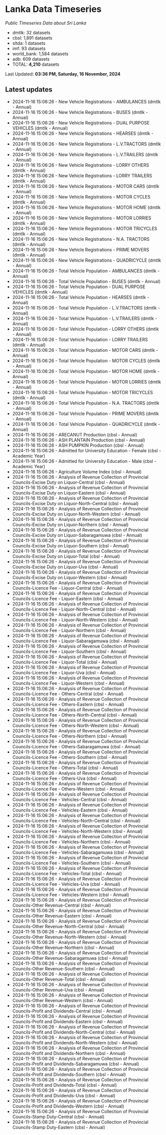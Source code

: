 # Lanka Data Timeseries
*Public Timeseries Data about Sri Lanka*

* dmtlk: 32 datasets
* cbsl: 1,891 datasets
* sltda: 1 datasets
* imf: 93 datasets
* world_bank: 1,584 datasets
* adb: 609 datasets
* TOTAL: **4,210** datasets

Last Updated: **03:36 PM, Saturday, 16 November, 2024**

## Latest updates

* 2024-11-16 15:06:26 - New Vehicle Registrations - AMBULANCES (dmtlk - Annual)
* 2024-11-16 15:06:26 - New Vehicle Registrations - BUSES (dmtlk - Annual)
* 2024-11-16 15:06:26 - New Vehicle Registrations - DUAL PURPOSE VEHICLES (dmtlk - Annual)
* 2024-11-16 15:06:26 - New Vehicle Registrations - HEARSES (dmtlk - Annual)
* 2024-11-16 15:06:26 - New Vehicle Registrations - L.V.TRACTORS (dmtlk - Annual)
* 2024-11-16 15:06:26 - New Vehicle Registrations - L.V.TRAILERS (dmtlk - Annual)
* 2024-11-16 15:06:26 - New Vehicle Registrations - LORRY OTHERS (dmtlk - Annual)
* 2024-11-16 15:06:26 - New Vehicle Registrations - LORRY TRAILERS (dmtlk - Annual)
* 2024-11-16 15:06:26 - New Vehicle Registrations - MOTOR CARS (dmtlk - Annual)
* 2024-11-16 15:06:26 - New Vehicle Registrations - MOTOR CYCLES (dmtlk - Annual)
* 2024-11-16 15:06:26 - New Vehicle Registrations - MOTOR HOME (dmtlk - Annual)
* 2024-11-16 15:06:26 - New Vehicle Registrations - MOTOR LORRIES (dmtlk - Annual)
* 2024-11-16 15:06:26 - New Vehicle Registrations - MOTOR TRICYCLES (dmtlk - Annual)
* 2024-11-16 15:06:26 - New Vehicle Registrations - N.A. TRACTORS (dmtlk - Annual)
* 2024-11-16 15:06:26 - New Vehicle Registrations - PRIME MOVERS (dmtlk - Annual)
* 2024-11-16 15:06:26 - New Vehicle Registrations - QUADRICYCLE (dmtlk - Annual)
* 2024-11-16 15:06:26 - Total Vehicle Population - AMBULANCES (dmtlk - Annual)
* 2024-11-16 15:06:26 - Total Vehicle Population - BUSES (dmtlk - Annual)
* 2024-11-16 15:06:26 - Total Vehicle Population - DUAL PURPOSE VEHICLES (dmtlk - Annual)
* 2024-11-16 15:06:26 - Total Vehicle Population - HEARSES (dmtlk - Annual)
* 2024-11-16 15:06:26 - Total Vehicle Population - L.V.TRACTORS (dmtlk - Annual)
* 2024-11-16 15:06:26 - Total Vehicle Population - L.V.TRAILERS (dmtlk - Annual)
* 2024-11-16 15:06:26 - Total Vehicle Population - LORRY OTHERS (dmtlk - Annual)
* 2024-11-16 15:06:26 - Total Vehicle Population - LORRY TRAILERS (dmtlk - Annual)
* 2024-11-16 15:06:26 - Total Vehicle Population - MOTOR CARS (dmtlk - Annual)
* 2024-11-16 15:06:26 - Total Vehicle Population - MOTOR CYCLES (dmtlk - Annual)
* 2024-11-16 15:06:26 - Total Vehicle Population - MOTOR HOME (dmtlk - Annual)
* 2024-11-16 15:06:26 - Total Vehicle Population - MOTOR LORRIES (dmtlk - Annual)
* 2024-11-16 15:06:26 - Total Vehicle Population - MOTOR TRICYCLES (dmtlk - Annual)
* 2024-11-16 15:06:26 - Total Vehicle Population - N.A. TRACTORS (dmtlk - Annual)
* 2024-11-16 15:06:26 - Total Vehicle Population - PRIME MOVERS (dmtlk - Annual)
* 2024-11-16 15:06:26 - Total Vehicle Population - QUADRICYCLE (dmtlk - Annual)
* 2024-11-16 15:06:26 - ARECANUT Production (cbsl - Annual)
* 2024-11-16 15:06:26 - ASH PLANTAIN Production (cbsl - Annual)
* 2024-11-16 15:06:26 - ASH PUMPKIN Production (cbsl - Annual)
* 2024-11-16 15:06:26 - Admitted for University Education - Female (cbsl - Academic Year)
* 2024-11-16 15:06:26 - Admitted for University Education - Male (cbsl - Academic Year)
* 2024-11-16 15:06:26 - Agriculture Volume Index (cbsl - Annual)
* 2024-11-16 15:06:26 - Analysis of Revenue Collection of Provincial Councils-Excise Duty on Liquor-Central (cbsl - Annual)
* 2024-11-16 15:06:26 - Analysis of Revenue Collection of Provincial Councils-Excise Duty on Liquor-Eastern (cbsl - Annual)
* 2024-11-16 15:06:26 - Analysis of Revenue Collection of Provincial Councils-Excise Duty on Liquor-North-Central (cbsl - Annual)
* 2024-11-16 15:06:26 - Analysis of Revenue Collection of Provincial Councils-Excise Duty on Liquor-North-Western (cbsl - Annual)
* 2024-11-16 15:06:26 - Analysis of Revenue Collection of Provincial Councils-Excise Duty on Liquor-Northern (cbsl - Annual)
* 2024-11-16 15:06:26 - Analysis of Revenue Collection of Provincial Councils-Excise Duty on Liquor-Sabaragamuwa (cbsl - Annual)
* 2024-11-16 15:06:26 - Analysis of Revenue Collection of Provincial Councils-Excise Duty on Liquor-Southern (cbsl - Annual)
* 2024-11-16 15:06:26 - Analysis of Revenue Collection of Provincial Councils-Excise Duty on Liquor-Total (cbsl - Annual)
* 2024-11-16 15:06:26 - Analysis of Revenue Collection of Provincial Councils-Excise Duty on Liquor-Uva (cbsl - Annual)
* 2024-11-16 15:06:26 - Analysis of Revenue Collection of Provincial Councils-Excise Duty on Liquor-Western (cbsl - Annual)
* 2024-11-16 15:06:26 - Analysis of Revenue Collection of Provincial Councils-Licence Fee - Liquor-Central (cbsl - Annual)
* 2024-11-16 15:06:26 - Analysis of Revenue Collection of Provincial Councils-Licence Fee - Liquor-Eastern (cbsl - Annual)
* 2024-11-16 15:06:26 - Analysis of Revenue Collection of Provincial Councils-Licence Fee - Liquor-North-Central (cbsl - Annual)
* 2024-11-16 15:06:26 - Analysis of Revenue Collection of Provincial Councils-Licence Fee - Liquor-North-Western (cbsl - Annual)
* 2024-11-16 15:06:26 - Analysis of Revenue Collection of Provincial Councils-Licence Fee - Liquor-Northern (cbsl - Annual)
* 2024-11-16 15:06:26 - Analysis of Revenue Collection of Provincial Councils-Licence Fee - Liquor-Sabaragamuwa (cbsl - Annual)
* 2024-11-16 15:06:26 - Analysis of Revenue Collection of Provincial Councils-Licence Fee - Liquor-Southern (cbsl - Annual)
* 2024-11-16 15:06:26 - Analysis of Revenue Collection of Provincial Councils-Licence Fee - Liquor-Total (cbsl - Annual)
* 2024-11-16 15:06:26 - Analysis of Revenue Collection of Provincial Councils-Licence Fee - Liquor-Uva (cbsl - Annual)
* 2024-11-16 15:06:26 - Analysis of Revenue Collection of Provincial Councils-Licence Fee - Liquor-Western (cbsl - Annual)
* 2024-11-16 15:06:26 - Analysis of Revenue Collection of Provincial Councils-Licence Fee - Others-Central (cbsl - Annual)
* 2024-11-16 15:06:26 - Analysis of Revenue Collection of Provincial Councils-Licence Fee - Others-Eastern (cbsl - Annual)
* 2024-11-16 15:06:26 - Analysis of Revenue Collection of Provincial Councils-Licence Fee - Others-North-Central (cbsl - Annual)
* 2024-11-16 15:06:26 - Analysis of Revenue Collection of Provincial Councils-Licence Fee - Others-North-Western (cbsl - Annual)
* 2024-11-16 15:06:26 - Analysis of Revenue Collection of Provincial Councils-Licence Fee - Others-Northern (cbsl - Annual)
* 2024-11-16 15:06:26 - Analysis of Revenue Collection of Provincial Councils-Licence Fee - Others-Sabaragamuwa (cbsl - Annual)
* 2024-11-16 15:06:26 - Analysis of Revenue Collection of Provincial Councils-Licence Fee - Others-Southern (cbsl - Annual)
* 2024-11-16 15:06:26 - Analysis of Revenue Collection of Provincial Councils-Licence Fee - Others-Total (cbsl - Annual)
* 2024-11-16 15:06:26 - Analysis of Revenue Collection of Provincial Councils-Licence Fee - Others-Uva (cbsl - Annual)
* 2024-11-16 15:06:26 - Analysis of Revenue Collection of Provincial Councils-Licence Fee - Others-Western (cbsl - Annual)
* 2024-11-16 15:06:26 - Analysis of Revenue Collection of Provincial Councils-Licence Fee - Vehicles-Central (cbsl - Annual)
* 2024-11-16 15:06:26 - Analysis of Revenue Collection of Provincial Councils-Licence Fee - Vehicles-Eastern (cbsl - Annual)
* 2024-11-16 15:06:26 - Analysis of Revenue Collection of Provincial Councils-Licence Fee - Vehicles-North-Central (cbsl - Annual)
* 2024-11-16 15:06:26 - Analysis of Revenue Collection of Provincial Councils-Licence Fee - Vehicles-North-Western (cbsl - Annual)
* 2024-11-16 15:06:26 - Analysis of Revenue Collection of Provincial Councils-Licence Fee - Vehicles-Northern (cbsl - Annual)
* 2024-11-16 15:06:26 - Analysis of Revenue Collection of Provincial Councils-Licence Fee - Vehicles-Sabaragamuwa (cbsl - Annual)
* 2024-11-16 15:06:26 - Analysis of Revenue Collection of Provincial Councils-Licence Fee - Vehicles-Southern (cbsl - Annual)
* 2024-11-16 15:06:26 - Analysis of Revenue Collection of Provincial Councils-Licence Fee - Vehicles-Total (cbsl - Annual)
* 2024-11-16 15:06:26 - Analysis of Revenue Collection of Provincial Councils-Licence Fee - Vehicles-Uva (cbsl - Annual)
* 2024-11-16 15:06:26 - Analysis of Revenue Collection of Provincial Councils-Licence Fee - Vehicles-Western (cbsl - Annual)
* 2024-11-16 15:06:26 - Analysis of Revenue Collection of Provincial Councils-Other Revenue-Central (cbsl - Annual)
* 2024-11-16 15:06:26 - Analysis of Revenue Collection of Provincial Councils-Other Revenue-Eastern (cbsl - Annual)
* 2024-11-16 15:06:26 - Analysis of Revenue Collection of Provincial Councils-Other Revenue-North-Central (cbsl - Annual)
* 2024-11-16 15:06:26 - Analysis of Revenue Collection of Provincial Councils-Other Revenue-North-Western (cbsl - Annual)
* 2024-11-16 15:06:26 - Analysis of Revenue Collection of Provincial Councils-Other Revenue-Northern (cbsl - Annual)
* 2024-11-16 15:06:26 - Analysis of Revenue Collection of Provincial Councils-Other Revenue-Sabaragamuwa (cbsl - Annual)
* 2024-11-16 15:06:26 - Analysis of Revenue Collection of Provincial Councils-Other Revenue-Southern (cbsl - Annual)
* 2024-11-16 15:06:26 - Analysis of Revenue Collection of Provincial Councils-Other Revenue-Total (cbsl - Annual)
* 2024-11-16 15:06:26 - Analysis of Revenue Collection of Provincial Councils-Other Revenue-Uva (cbsl - Annual)
* 2024-11-16 15:06:26 - Analysis of Revenue Collection of Provincial Councils-Other Revenue-Western (cbsl - Annual)
* 2024-11-16 15:06:26 - Analysis of Revenue Collection of Provincial Councils-Profit and Dividends-Central (cbsl - Annual)
* 2024-11-16 15:06:26 - Analysis of Revenue Collection of Provincial Councils-Profit and Dividends-Eastern (cbsl - Annual)
* 2024-11-16 15:06:26 - Analysis of Revenue Collection of Provincial Councils-Profit and Dividends-North-Central (cbsl - Annual)
* 2024-11-16 15:06:26 - Analysis of Revenue Collection of Provincial Councils-Profit and Dividends-North-Western (cbsl - Annual)
* 2024-11-16 15:06:26 - Analysis of Revenue Collection of Provincial Councils-Profit and Dividends-Northern (cbsl - Annual)
* 2024-11-16 15:06:26 - Analysis of Revenue Collection of Provincial Councils-Profit and Dividends-Sabaragamuwa (cbsl - Annual)
* 2024-11-16 15:06:26 - Analysis of Revenue Collection of Provincial Councils-Profit and Dividends-Southern (cbsl - Annual)
* 2024-11-16 15:06:26 - Analysis of Revenue Collection of Provincial Councils-Profit and Dividends-Total (cbsl - Annual)
* 2024-11-16 15:06:26 - Analysis of Revenue Collection of Provincial Councils-Profit and Dividends-Uva (cbsl - Annual)
* 2024-11-16 15:06:26 - Analysis of Revenue Collection of Provincial Councils-Profit and Dividends-Western (cbsl - Annual)
* 2024-11-16 15:06:26 - Analysis of Revenue Collection of Provincial Councils-Stamp Duty-Central (cbsl - Annual)
* 2024-11-16 15:06:26 - Analysis of Revenue Collection of Provincial Councils-Stamp Duty-Eastern (cbsl - Annual)